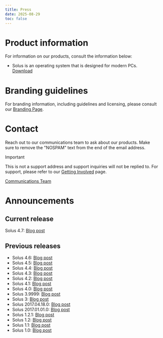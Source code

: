 ```yaml
---
title: Press
date: 2025-08-29
toc: false
---
```


# Product information

For information on our products, consult the information below:

- Solus is an operating system that is designed for modern PCs.
  [Download](/editions)

# Branding guidelines

For branding information, including guidelines and licensing, please consult our [Branding Page](/branding).

# Contact

Reach out to our communications team to ask about our products. Make sure to remove the "NOSPAM" text from the end of the email address.

> [!IMPORTANT]
> This is not a support address and support inquiries will not be replied to. For support, please refer to our [Getting Involved](https://help.getsol.us/docs/user/contributing/getting-involved/) page.

[Communications Team](mailto:comms@getsol.usNOSPAM)

# Announcements

## Current release

Solus 4.7: [Blog post](/2025/01/26/solus-4-7-released/)

## Previous releases

- Solus 4.6: [Blog post](/2024/10/14/solus-4-6-released/)
- Solus 4.5: [Blog post](/2024/01/08/solus-4-5-released/)
- Solus 4.4: [Blog post](/2023/07/08/solus-4-4-released/)
- Solus 4.3: [Blog post](/2021/07/11/solus-4-3-released/)
- Solus 4.2: [Blog post](/2021/02/03/solus-4-2-released/)
- Solus 4.1: [Blog post](/2020/01/25/solus-4-1-released/)
- Solus 4.0: [Blog post](/2019/03/17/solus-4-released/)
- Solus 3.9999: [Blog post](/2018/09/20/solus-3-iso-refresh-released/)
- Solus 3: [Blog post](/2017/08/15/solus-3-released/)
- Solus 2017.04.18.0: [Blog post](/2017/04/18/solus-releases-iso-snapshot-20170418-0/)
- Solus 2017.01.01.0: [Blog post](/2017/01/01/solus-releases-iso-snapshot-20170101-0/)
- Solus 1.2.1: [Blog post](/2016/10/09/solus-1-2-1-shannon-released/)
- Solus 1.2: [Blog post](/2016/06/20/solus-1-2-shannon-released/)
- Solus 1.1: [Blog post](/2016/03/02/solus-1-1-shannon-released/)
- Solus 1.0: [Blog post](/2015/12/27/solus-1-0-released/)

